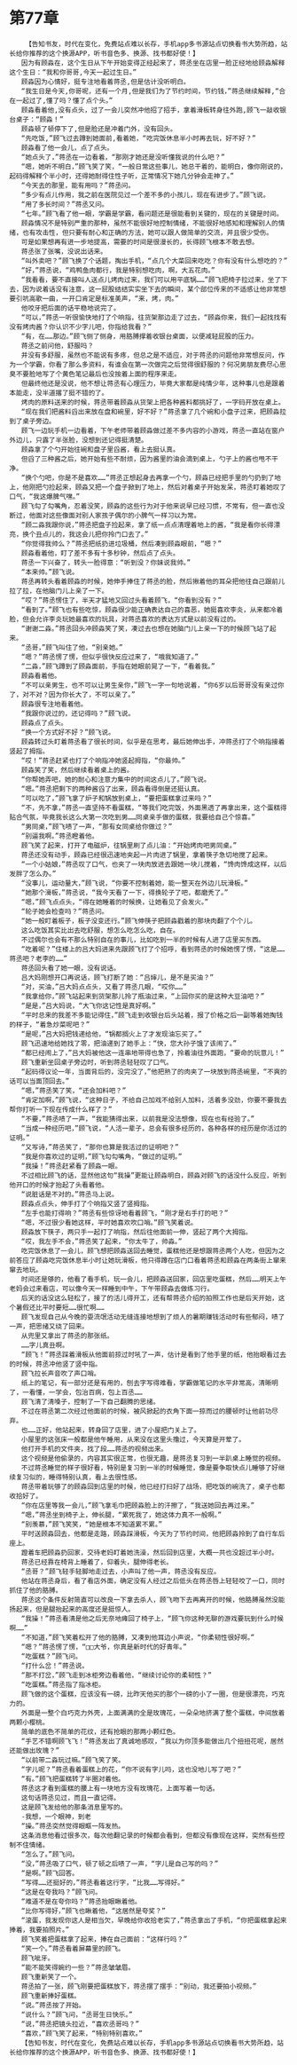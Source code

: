 # 第77章
        【告知书友，时代在变化，免费站点难以长存，手机app多书源站点切换看书大势所趋，站长给你推荐的这个换源APP，听书音色多、换源、找书都好使！】
       因为有顾淼在，这个生日从下午开始变得正经起来了，蒋丞坐在店里一脸正经地给顾淼解释这个生日：“我和你哥哥,今天一起过生日。”
       顾淼因为心情好，挺专注地看着蒋丞,但是估计没听明白。
       “我生日是今天,你哥呢，还有一个月,但是我们为了节约时间，节约钱，”蒋丞继续解释,“合在一起过了,懂了吗？懂了点个头。”
       顾淼看着他,没有点头，过了一会儿突然冲他招了招手，拿着滑板转身往外跑,顾飞一敲收银台桌子：“顾淼！”
       顾淼顿了顿停下了,但是脸还是冲着门外，没有回头。
       “先吃饭,”顾飞过去蹲到她面前,看着她，“吃完饭休息半小时再去玩，好不好？”
       顾淼看了他一会儿，点了点头。
       “她点头了，”蒋丞在一边看着，“那刚才她还是没听懂我说的什么吧？”
       “嗯，她听不明白，”顾飞笑了笑，“一般日常这些事儿，她总干着的，能明白，像你刚说的，起码得解释个半小时，还得她耐得住性子听，正常情况下她几分钟会走神了。”
       “今天去的那里，能有用吗？”蒋丞问。
       “多少有点儿作用，我之前在医院见过一个差不多的小孩儿，现在有进步了。”顾飞说。
       “用了多长时间？”蒋丞又问。
       “七年。”顾飞看了他一眼，学霸是学霸，看问题还是很能看到关键的，现在的关键是时间。
       顾淼情况不是特别严重的那种，虽然不能很好地控制情绪，不能很好地感知和理解别人的情绪，也有攻击性，但只要有耐心和正确的方法，她可以跟人做简单的交流，并且很少受伤。
       可是如果想再有进一步地提高，需要的时间是很漫长的，长得顾飞根本不敢去想。
       蒋丞张了张嘴，没说出话来。
       “叫外卖吧？”顾飞换了个话题，掏出手机，“点几个大菜回来吃吃？你有没有什么想吃的？”
       “好，”蒋丞说，“鸡鸭鱼肉都行，我是特别想吃肉，啊，大五花肉。”
       “我看看，要不直接叫人送点儿烤肉过来，我们可以用平底锅……”顾飞把椅子拉过来，坐了下去，因为说着话没有注意，这一屁股结结实实坐下去的瞬间，某个部位传来的不适感让他非常想要引吭高歌一曲，一开口肯定是标准美声，“来，烤，肉。”
       他咬牙把后面的话平稳地说完了。
       “可以，”蒋丞一听很愉快地打了个响指，往货架那边走了过去，“顾淼你来，我们一起找找有没有烤肉酱？你认识不少字儿吧，你指给我看？”
       “有，在……那边。”顾飞侧了侧身，用胳膊撑着收银台桌面，以便减轻屁股的压力。
       蒋丞之前问他，舒服吗？
       并没有多舒服，虽然也不能说有多疼，但总之是不适应，对于蒋丞的问题他非常想反问，作为一个学霸，你看了那么多资料，有谁会在第一次做完之后觉得很舒服的？何况男朋友费尽心思臭不要脸地写了个黄色笔记最后也没按着上面的程序来走。
       但最终他还是没说，他不想让蒋丞有心理压力，毕竟大家都是纯情少年，这种事儿也是跟着本能走，没半道撂了挺不错的了。
       烤肉的原料送来的时候，蒋丞带着顾淼从货架上把各种酱料都挑好了，一字码开放在桌上。
       “现在我们把酱料舀出来放在盘和碗里，好不好？”蒋丞拿了几个碗和小盘子过来，把顾淼拉到了桌子旁边。
       顾飞一边玩手机一边看着，下午老师带着顾淼做过差不多内容的小游戏，蒋丞一直站在窗户外边儿，只露了半张脸，没想到还记得挺清楚。
       顾淼拿了个勺开始往碗和盘子里舀酱，看上去挺认真。
       但舀了三种酱之后，她开始有些不耐烦，因为酱里的油会滴到桌上，勺子上的酱也甩不干净。
       “换个勺吧，你是不是喜欢……”蒋丞正想起身去再拿一个勺，顾淼已经把手里的勺扔到了地上，他刚把勺捡起来，顾淼又把一个盘子掀到了地上，然后对着桌子开始发呆，蒋丞盯着她叹了口气，“我这爆脾气嘿。”
       顾飞勾了勾嘴角，忍着没笑，顾淼的这些行为对于他来说早已经习惯，不常有，但一直也没断过，他面对这些像面对别人家孩子偶尔的小脾气一样习以为常。
       “顾二淼我跟你说，”蒋丞把盘子捡起来，拿了纸一点点清理着地上的酱，“我是看你长得漂亮，换个丑点儿的，我这会儿把你拎门口去了。”
       “你觉得我帅么？”蒋丞把纸扔进垃圾桶，然后凑到顾淼眼前，“嗯？”
       顾淼看着他，盯了差不多有十多秒钟，然后点了点头。
       蒋丞一下兴奋了，转头一脸得意：“听到没？你妹说我帅。”
       “本来帅。”顾飞说。
       蒋丞再转头看着顾淼的时候，她伸手捧住了蒋丞的脸，然后揪着他的耳朵把他往自己跟前儿拉了拉，在他脑门儿上亲了一下。
       “哎？”蒋丞愣住了，半天才猛地又回过头看着顾飞，“你看到没有？”
       “看到了。”顾飞也有些吃惊，顾淼很少能正确表达自己的喜恶，她挺喜欢李炎，从来都冷着脸，但会允许李炎玩她最喜欢的玩具，对蒋丞喜欢的表达方式是以前没有过的。
       “谢谢二淼。”蒋丞回头冲顾淼笑了笑，凑过去也想在她脑门儿上亲一下的时候顾飞站了起来。
       “丞哥，”顾飞叫住了他，“别亲她。”
       “嗯？”蒋丞愣了愣，但似乎很快反应过来了，“哦我知道了。”
       “二淼，”顾飞蹲到了顾淼面前，手指在她眼前晃了一下，“看着我。”
       顾淼看着他。
       “不可以亲男生，也不可以让男生亲你，”顾飞一字一句地说着，“你6岁以后哥哥没有亲过你了，对不对？因为你长大了，不可以亲了。”
       顾淼很专注地看着他。
       “我跟你说过的，还记得吗？”顾飞说。
       顾淼点了点头。
       “换一个方式好不好？”顾飞说。
       顾淼转过头盯着蒋丞看了很长时间，似乎是在思考，最后她伸出手，冲蒋丞打了个响指接着竖起了拇指。
       “哎！”蒋丞赶紧也打了个响指冲她竖起拇指，“你最帅。”
       顾淼笑了笑，然后继续看着桌上的酱。
       “你帮她弄吧，她的耐心和注意力集中的时间这点儿了。”顾飞说。
       “嗯。”蒋丞把剩下的两种酱舀了出来，顾淼看得倒是还挺认真。
       “可以吃了，”顾飞拿了炉子和锅放到桌上，“要把蛋糕拿过来吗？”
       “不，先不拿，”蒋丞一直坚持不看蛋糕，“等我们吃完饭，外面黑透了再拿出来，这个蛋糕得贴合气氛，毕竟我长这么大第一次吃到男……同桌亲手做的蛋糕，我要给自己个惊喜。”
       “男同桌，”顾飞啧了一声，“那有女同桌给你做过？”
       “别逼我啊。”蒋丞瞪着他。
       顾飞笑了起来，打开了电磁炉，往锅里刷了点儿油：“开始烤肉吧男同桌。”
       蒋丞还没有动手，顾淼已经很迅速地夹起一片肉进了锅里，拿着筷子急切地搅了起来。
       “一个小姑娘，”蒋丞叹了口气，也夹了一块肉放进去跟她一块儿搅着，“馋肉馋成这样，以后发胖了怎么办。”
       “没事儿，运动量大，”顾飞说，“你要不控制着她，能一整天在外边儿玩滑板。”
       “她那个滑板，”蒋丞说，“我今天看了一下，得换轮子了吧，都磨秃了。”
       “嗯，”顾飞点点头，“得在她睡着的时候换，让她看见了会发火。”
       “轮子她会检查吗？”蒋丞问。
       “她一般盯着板子，板子没变还行。”顾飞伸筷子把顾淼戳着的那块肉翻了个个儿。
       这么吃饭其实比出去吃舒服，想怎么吃怎么吃，自在。
       不过偶尔也会有不那么特别自在的事儿，比如吃到一半的时候有人进了店里买东西。
       “吃着呢？”住楼上的吕大妈进来先跟顾飞打了个招呼，看到蒋丞的时候她愣了愣，“这是……蒋丞吧？老李的……”
       蒋丞回头看了她一眼，没有说话。
       吕大妈刚想开口再说话，顾飞打断了她：“吕婶儿，是不是买油？”
       “对，买油，”吕大妈点点头，又看了蒋丞几眼，“哎你……”
       “我拿给你，”顾飞站起来到货架那儿拎了瓶油过来，“上回你买的是这种大豆油吧？”
       “是是，”吕大妈说，“大飞你这记性是真好啊。”
       “平时总来的我差不多能记得住，”顾飞走到收银台后头站着，报了价格之后一副等着她掏钱的样子，“着急炒菜呢吧？”
       “是呢，”吕大妈把钱递给他，“锅都搁火上了才发现油忘买了。”
       顾飞迅速地给她找了零，把油递到了她手上：“快，您大孙子饿了该闹了。”
       “都已经闹上了，”吕大妈被他这一连串地带得也急了，拎着油往外面跑，“要命的玩意儿！”
       顾飞重新坐回桌子旁边时，听到蒋丞轻轻叹了口气。
       “起码得议论一年，当面背后的，没完没了，”他把熟了的肉夹了一块放到蒋丞碗里，“不爽的话可以当面顶回去。”
       “嗯，”蒋丞笑了笑，“还会加料吧？”
       “肯定加啊，”顾飞说，“这种日子，不给自己加戏不给别人加料，活着多没劲，你要不要我去帮你打听一下现在传成什么样了？”
       “不要，”蒋丞啧了一声，“我能猜得出来，以前我是没法想像，现在也有经验了。”
       “当成一种经历吧，”顾飞说，“人活一辈子，总会有很多经历的，各种各样的经历是你活过的证明。”
       “又写诗，”蒋丞笑了，“那你也算是我活过的证明吧？”
       “我是你喜欢过的证明，”顾飞勾勾嘴角，“做过的证明。”
       “我操！”蒋丞赶紧看了顾淼一眼。
       不过相比顾飞的话，显然他这句“我操”更能让顾淼明白，顾淼对顾飞的话没什么反应，听到他开口的时候才抬起了头看着他。
       “说脏话是不对的。”蒋丞马上说。
       顾淼点点头，伸手打了个响指又竖了竖拇指。
       “左手也能打得响？”蒋丞有些惊讶地看着顾飞，“刚才是右手打的吧？”
       “嗯，不过很少看她这样，平时她喜欢吹口哨。”顾飞笑着说。
       顾淼放下筷子，两只手一起打了响指，然后往他面前一伸，竖起了两个大拇指。
       “哎，我左手不会，”蒋丞笑了起来，“你太牛了，帅淼。”
       吃完饭休息了一会儿，顾飞想把顾淼送回去睡觉，蛋糕他还是想跟蒋丞两个人吃，但因为之前答应了顾淼吃完饭休息半小时让她玩滑板，他只得蹲在店门口看着蒋丞和顾淼在两条街上窜来窜去地玩。
       时间还是够的，他看了看手机，玩一会儿，把顾淼送回家，回店里吃蛋糕，然后……明天上午老妈会过来看店，可以像今天一样睡到中午，下午带顾淼去做练习行。
       后天的话没这么轻松了，接了的活儿得开工，还有帮蒋丞介绍的拍照工作也是后天开始，这个暑假还比平时要短……很忙啊……
       顾飞发现自己从今晚的耍流氓活动无缝连接地想到了烦人的暑期赚钱活动时有些郁闷，啧了一声，把思绪又绕了回来。
       从兜里又拿出了蒋丞的那张纸。
       ……字儿真丑啊。
       “顾飞！”蒋丞踩着滑板从他面前掠过时吼了一声，估计是看到了他手里的纸，他抬眼看过去的时候，蒋丞冲他竖了竖中指。
       顾飞拉长声音吹了声口哨。
       纸上的笔记，有一部分还是有用的，刨去字写得难看，学霸做笔记的水平非常高，清晰明了，一看懂，一学会，包治百病，包上百丞……
       顾飞清了清嗓子，控制了一下自己翻腾的思绪。
       不过在蒋丞第二次经过他面前的时候，被风掀起的衣角下面一掠而过的腰顿时让他前功尽弃。
       也……正好，他站起来，转身回了店里，进了小屋把门关上了。
       小屋里的这张床一般都是他午睡用，从来没在这里头撸过，今天算是开荤了。
       他打开手机的文件夹，找了段……蒋丞的视频出来。
       这个视频是他偷录的，内容其实很正常，也很无趣，是蒋丞复习到一半趴桌上睡觉的视频。
       不过蒋丞睡觉的样子很好看，特别是复习到一半的时候睡觉，像是要争取快点儿睡够了好继续复习似的，睡得特别认真，看上去很性感。
       蒋丞带着玩够了的顾淼回到店里的时候，他已经打扫好了战场，把吃饭的碗洗了，桌子也都收拾好了。
       “你在店里等我一会儿，”顾飞拿毛巾把顾淼脸上的汗擦了，“我送她回去再过来。”
       “嗯，”蒋丞坐到椅子上，伸长腿，“累死我了，她这体力真不一般啊。”
       “别羡慕，”顾飞笑笑，“她是根本不知道累不累。”
       平时送顾淼回去，他都是走路，顾淼踩滑板，今天为了节约时间，他把顾淼拎到了自行车后座上。
       蹬着车把顾淼扔回家，交待老妈盯着她洗澡，然后回到店里，大概一共也没超过半小时。
       蒋丞已经靠在椅背上睡着了，仰着头，腿伸得老长。
       “丞哥？”顾飞轻手轻脚地走过去，小声叫了他一声，蒋丞没有反应。
       他站在蒋丞身后，看了看店外面，确定没有人经过之后低头在蒋丞唇上轻轻咬了一口，同时抓住了他的胳膊。
       蒋丞这个条件反射简直可以改良一下拿去杀人，顾飞吻下去再离开的时候，他胳膊虽然没能扬起来，但是腿抬起来的高度还是挺惊人。
       “我操！”蒋丞看清是他之后无奈地瘫回了椅子上，“顾飞你这种无聊的游戏要玩到什么时候啊……”
       “不知道，”顾飞笑着松开了他的胳膊，又凑到他耳边小声说，“你柔韧性很好啊。”
       “嗯？”蒋丞愣了愣，“□□大爷，你真是新时代的好青年。”
       “吃蛋糕？”顾飞问。
       “打什么岔！”蒋丞说。
       “那不打岔，”顾飞走到冰柜旁边看着他，“继续讨论你的柔韧性？”
       “吃蛋糕。”蒋丞指了指冰柜。
       顾飞做的这个蛋糕，应该没有一磅，比昨天他买的那个一磅的小了一圈，但是很漂亮，巧克力的。
       外面是一整个白巧克力外壳，上面满满的全是玫瑰花，一朵朵地挤满了整个蛋糕，中间放着两颗小樱桃。
       简单的底色不简单的花纹，还有抢眼的那两小颗红色。
       “手艺不错啊顾飞飞！”蒋丞发出了真诚地感叹，“我以为你顶多能做出几个扭扭花呢，居然还能做出玫瑰？”
       “以前带二淼玩过嘛。”顾飞笑了笑。
       “字儿呢？”蒋丞看着蛋糕上的花，“你不说有字儿吗，这也没地儿写了吧？”
       “有。”顾飞把蛋糕转了半圈对着他。
       蒋丞这才看到蛋糕的腰上有一块地方没有玫瑰花，上面写着一句话。
       这句话蒋丞见过，而且一直记得。
       这是顾飞发给他的那条消息里写的。
       -我想，一个眼神，到老
       “操。”蒋丞突然觉得眼眶一阵发热。
       这条消息他看过很多次，每次他翻记录的时候都会看到，但都没有像现在这样，突然有些控制不住情绪。
       “怎么了。”顾飞问。
       “没，”蒋丞吸了口气，顿了顿之后啧了一声，“字儿是自己写的吗？”
       “是啊。”顾飞回答。
       “写得……还挺好的，”蒋丞看着这行字，“比我……写得好。”
       “这是在夸我吗？”顾飞问。
       “难道不是在夸你吗？”蒋丞抬眼瞅着他。
       “比你写得好，”顾飞也瞅着他，“这居然是夸奖？”
       “滚蛋，我发现你这人是相当欠，早晚给你收拾老实了，”蒋丞拿出了手机，“你把蛋糕拿起来捧着，我要拍照片。”
       顾飞笑着把蛋糕拿了起来，捧在自己面前：“这样行吗？”
       “笑一个。”蒋丞看着屏幕里的顾飞。
       顾飞呲牙。
       “能不能笑得婉约一些？”蒋丞皱皱眉。
       顾飞重新笑了一个。
       蒋丞拍了一张，顾飞刚要把蛋糕放下，蒋丞摆了摆手：“别动，我还要拍小视频。”
       顾飞重新捧好蛋糕。
       “说。”蒋丞按了开始。
       “说什么？”顾飞问，“丞哥生日快乐。”
       “说，”蒋丞把镜头拉近，“喜欢丞哥吗？”
       “喜欢，”顾飞笑了起来，“特别特别喜欢。”
       【告知书友，时代在变化，免费站点难以长存，手机app多书源站点切换看书大势所趋，站长给你推荐的这个换源APP，听书音色多、换源、找书都好使！】